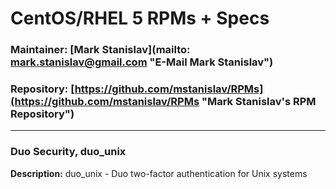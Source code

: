 # CentOS/RHEL 5 RPMs + Specs #
### Maintainer: [Mark Stanislav](mailto: mark.stanislav@gmail.com "E-Mail Mark Stanislav") ###
### Repository: [https://github.com/mstanislav/RPMs](https://github.com/mstanislav/RPMs "Mark Stanislav's RPM Repository") ###
- - -
### Duo Security, duo_unix  ###
**Description:** duo_unix - Duo two-factor authentication for Unix systems

